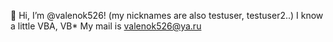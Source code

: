 👋 Hi, I’m @valenok526! (my nicknames are also testuser, testuser2..)
I know a little VBA, VB*
My mail is valenok526@ya.ru
